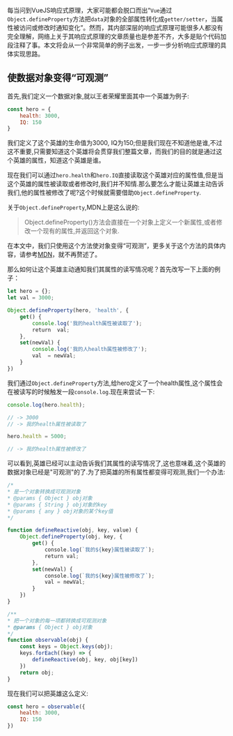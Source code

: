 
每当问到VueJS响应式原理，大家可能都会脱口而出“`Vue`通过`Object.defineProperty`方法把`data`对象的全部属性转化成`getter/setter`，当属性被访问或修改时通知变化”。然而，其内部深层的响应式原理可能很多人都没有完全理解，网络上关于其响应式原理的文章质量也是参差不齐，大多是贴个代码加段注释了事。本文将会从一个非常简单的例子出发，一步一步分析响应式原理的具体实现思路。

## 使数据对象变得“可观测”

首先,我们定义一个数据对象,就以王者荣耀里面其中一个英雄为例子:

```js
const hero = {
    health: 3000,
    IQ: 150
}
```

我们定义了这个英雄的生命值为3000, IQ为150;但是我们现在不知道他是谁,不过这不重要,只需要知道这个英雄将会贯穿我们整篇文章，而我们的目的就是通过这个英雄的属性，知道这个英雄是谁。

现在我们可以通过`hero.health`和`hero.IQ`直接读取这个英雄对应的属性值,但是当这个英雄的属性被读取或者修改时,我们并不知情.那么要怎么才能让英雄主动告诉我们,他的属性被修改了呢?这个时候就需要借助`Object.defineProperty`.

关于`Object.defineProperty`,MDN上是这么说的:

> Object.defineProperty()方法会直接在一个对象上定义一个新属性,或者修改一个现有的属性,并返回这个对象.

在本文中，我们只使用这个方法使对象变得“可观测”，更多关于这个方法的具体内容，请参考[MDN](https://developer.mozilla.org/zh-CN/docs/Web/JavaScript/Reference/Global_Objects/Object/defineProperty)，就不再赘述了。

那么如何让这个英雄主动通知我们其属性的读写情况呢？首先改写一下上面的例子：

```js
let hero = {};
let val = 3000;

Object.defineProperty(hero, 'health', {
    get() {
        console.log('我的health属性被读取了');
        return  val;
    },
    set(newVal) {
        console.log('我的人health属性被修改了');
        val  = newVal;
    }
})

```

我们通过`Object.defineProperty`方法,给hero定义了一个health属性,这个属性会在被读写的时候触发一段`console.log`.现在来尝试一下:

```js
console.log(hero.health);

// -> 3000
// -> 我的health属性被读取了

hero.health = 5000;

// -> 我的health属性被修改了
```

可以看到,英雄已经可以主动告诉我们其属性的读写情况了,这也意味着,这个英雄的数据对象已经是"可观测"的了.为了把英雄的所有属性都变得可观测,我们一个办法:

```js
/*
* 是一个对象转换成可观测对象
* @params { Object } obj对象
* @params { String } obj对象的key
* @params { any } obj对象的某个key值
*/

function defineReactive(obj, key, value) {
    Object.defineProperty(obj, key, {
        get() {
            console.log(`我的${key}属性被读取了`);
            return val;
        },
        set(newVal) {
            console.log(`我的${key}属性被修改了`);
            val = newVal;
        }
    })
}

/**
* 把一个对象的每一项都转换成可观测对象
* @params { Object } obj对象
*/
function observable(obj) {
    const keys = Object.keys(obj);
    keys.forEach((key) => {
        defineReactive(obj, key, obj[key])
    })
    return obj;
}
```

现在我们可以把英雄这么定义:

```js
const hero = observable({
    health: 3000,
    IQ: 150
})
```


